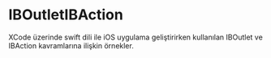 # IBOutletIBAction
XCode üzerinde swift dili ile iOS uygulama geliştirirken kullanılan IBOutlet ve IBAction kavramlarına ilişkin örnekler.
